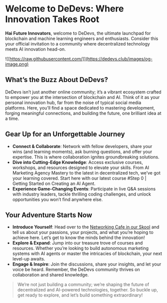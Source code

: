 # Welcome to DeDevs: Where Innovation Takes Root

**Hai Future Innovators**, welcome to DeDevs, the ultimate launchpad for blockchain and machine learning engineers and enthusiasts. Consider this your official invitation to a community where decentralized technology meets AI innovation head-on.


![[https://raw.githubusercontent.com/]](https://dedevs.club/images/og-image.png)

## What’s the Buzz About DeDevs?
DeDevs isn’t just another online community; it’s a vibrant ecosystem crafted to empower you at the intersection of blockchain and AI.
Think of it as your personal innovation hub, far from the noise of typical social media platforms. 
Here, you’ll find a space dedicated to mastering development, forging meaningful connections, and building the future, one brilliant idea at a time.

## Gear Up for an Unforgettable Journey
- **Connect & Collaborate**: Network with fellow developers, share your wins (and learning moments), ask burning questions, and offer your expertise. This is where collaboration ignites groundbreaking solutions.
- **Dive into Cutting-Edge Knowledge**: Access exclusive courses, workshops, and resources designed to elevate your skills. From AI Marketing Agency Mastery to the latest in decentralized tech, we’ve got your learning covered. Start here with our latest course #Step 0 | Getting Started on Creating an AI Agent.
- **Experience Game-Changing Events**: Participate in live Q&A sessions with industry leaders, tackle thrilling coding challenges, and unlock opportunities you won’t find anywhere else.

## Your Adventure Starts Now
- **Introduce Yourself**: Head over to the [Networking Cafe in our Skool](https://skool.com/devs) and tell us about your passions, your projects, and what you’re hoping to achieve here. Let’s get to know the minds behind the innovation!
- **Explore & Expand**: Jump into our treasure trove of courses and resources. Whether you’re looking to build autonomous marketing systems with AI agents or master the intricacies of blockchain, your next level-up awaits.
- **Engage & Inspire**: Join the discussions, share your insights, and let your voice be heard. Remember, the DeDevs community thrives on collaboration and shared knowledge.
  
> We’re not just building a community; we’re shaping the future of decentralized and AI-powered technologies, together. So buckle up, get ready to explore, and let’s build something extraordinary!
